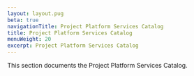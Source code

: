 ```yaml
---
layout: layout.pug
beta: true
navigationTitle: Project Platform Services Catalog
title: Project Platform Services Catalog
menuWeight: 20
excerpt: Project Platform Services Catalog
---
```


This section documents the Project Platform Services Catalog.
